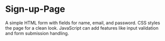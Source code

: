 # Sign-up-Page
A simple HTML form with fields for name, email, and password. CSS styles the page for a clean look. JavaScript can add features like input validation and form submission handling.
